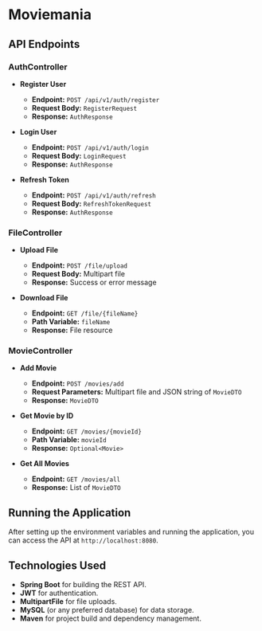 # Moviemania
## API Endpoints

### AuthController

- **Register User**

  - **Endpoint:** `POST /api/v1/auth/register`
  - **Request Body:** `RegisterRequest`
  - **Response:** `AuthResponse`

- **Login User**

  - **Endpoint:** `POST /api/v1/auth/login`
  - **Request Body:** `LoginRequest`
  - **Response:** `AuthResponse`

- **Refresh Token**

  - **Endpoint:** `POST /api/v1/auth/refresh`
  - **Request Body:** `RefreshTokenRequest`
  - **Response:** `AuthResponse`

### FileController

- **Upload File**

  - **Endpoint:** `POST /file/upload`
  - **Request Body:** Multipart file
  - **Response:** Success or error message

- **Download File**

  - **Endpoint:** `GET /file/{fileName}`
  - **Path Variable:** `fileName`
  - **Response:** File resource

### MovieController

- **Add Movie**

  - **Endpoint:** `POST /movies/add`
  - **Request Parameters:** Multipart file and JSON string of `MovieDTO`
  - **Response:** `MovieDTO`

- **Get Movie by ID**

  - **Endpoint:** `GET /movies/{movieId}`
  - **Path Variable:** `movieId`
  - **Response:** `Optional<Movie>`

- **Get All Movies**

  - **Endpoint:** `GET /movies/all`
  - **Response:** List of `MovieDTO`

## Running the Application

After setting up the environment variables and running the application, you can access the API at `http://localhost:8080`.

## Technologies Used

- **Spring Boot** for building the REST API.
- **JWT** for authentication.
- **MultipartFile** for file uploads.
- **MySQL** (or any preferred database) for data storage.
- **Maven** for project build and dependency management.
